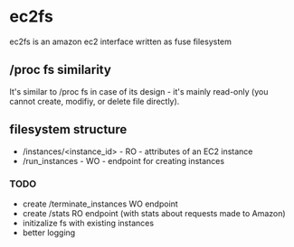 # ec2fs 

ec2fs is an amazon ec2 interface written as fuse filesystem

## /proc fs similarity 

It's similar to /proc fs in case of its design - it's mainly read-only (you cannot create, modifiy, or delete file directly).

## filesystem structure

- /instances/\<instance\_id> - RO - attributes of an EC2 instance
- /run\_instances - WO - endpoint for creating instances

### TODO
- create /terminate\_instances WO endpoint
- create /stats RO endpoint (with stats about requests made to Amazon)
- initizalize fs with existing instances
- better logging
